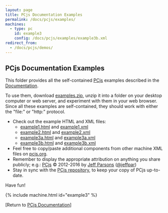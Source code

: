 ```yaml
---
layout: page
title: PCjs Documentation Examples
permalink: /docs/pcjs/examples/
machines:
  - type: pc
    id: example3
    config: /docs/pcjs/examples/example3b.xml
redirect_from:
  - /docs/pcjs/demos/
---
```


PCjs Documentation Examples
---

This folder provides all the self-contained [PCjs](/docs/about/pcjs/) examples described in the [Documentation](/docs/pcjs/).

To use them, download [examples.zip](examples.zip), unzip it into a folder on your desktop computer or web server,
and experiment with them in your web browser.  Since all these examples are self-contained, they should work with either
the "file:" or "http:" protocol.

+ Check out the example HTML and XML files:
	- [example1.html](example1.html) and [example1.xml](example1.xml)
	- [example2.html](example2.html) and [example2.xml](example2.xml)
	- [example3a.html](example3a.html) and [example3a.xml](example3a.xml)
	- [example3b.html](example3b.html) and [example3b.xml](example3b.xml)
+ Feel free to copy/paste additional components from other machine XML files on [pcjs.org](http://www.pcjs.org/).
+ Remember to display the appropriate attribution on anything you share publicly; e.g.:
		[PCjs](http://pcjs.org) © 2012-2016 by [Jeff Parsons](mailto:Jeff@pcjs.org) ([@jeffpar](http://twitter.com/jeffpar))
+ Stay in sync with the [PCjs repository](https://github.com/jeffpar/pcjs), to keep your copy of PCjs up-to-date.

Have fun!

{% include machine.html id="example3" %}

[Return to [PCjs Documentation](..)]
